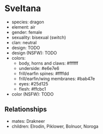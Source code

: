 # Sveltana

- species: dragon
- element: air
- gender: female
- sexuality: bisexual (switch)
- clan: neutral
- design: TODO
- design (NSFW): TODO
- colors:
  - body, horns and claws: #ffffff
  - underside: #e6e7e6
  - frill/earfin spines: #ffffdd
  - frill/earfin/wing membranes: #bab47e
  - eyes: #25d125
  - flesh: #ffcbc1
- color (NSFW): TODO

## Relationships

- mates: Drakneer
- children: Elrodin, Piklower, Bolnuor, Noroga
